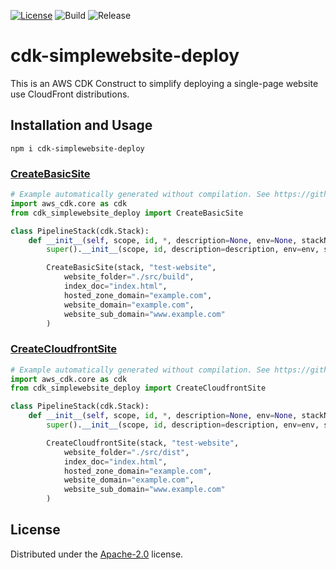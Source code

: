 [![License](https://img.shields.io/badge/License-Apache%202.0-yellowgreen.svg)](https://opensource.org/licenses/Apache-2.0)
![Build](https://github.com/SnapPetal/cdk-simplewebsite-deploy/workflows/Build/badge.svg)
![Release](https://github.com/SnapPetal/cdk-simplewebsite-deploy/workflows/Release/badge.svg?branch=main)

# cdk-simplewebsite-deploy

This is an AWS CDK Construct to simplify deploying a single-page website use CloudFront distributions.

## Installation and Usage

```console
npm i cdk-simplewebsite-deploy
```

### [CreateBasicSite](https://github.com/snappetal/cdk-simplewebsite-deploy/blob/main/API.md#cdk-cloudfront-deploy-createbasicsite)

```python
# Example automatically generated without compilation. See https://github.com/aws/jsii/issues/826
import aws_cdk.core as cdk
from cdk_simplewebsite_deploy import CreateBasicSite

class PipelineStack(cdk.Stack):
    def __init__(self, scope, id, *, description=None, env=None, stackName=None, tags=None, synthesizer=None, terminationProtection=None, analyticsReporting=None):
        super().__init__(scope, id, description=description, env=env, stackName=stackName, tags=tags, synthesizer=synthesizer, terminationProtection=terminationProtection, analyticsReporting=analyticsReporting)

        CreateBasicSite(stack, "test-website",
            website_folder="./src/build",
            index_doc="index.html",
            hosted_zone_domain="example.com",
            website_domain="example.com",
            website_sub_domain="www.example.com"
        )
```

### [CreateCloudfrontSite](https://github.com/snappetal/cdk-simplewebsite-deploy/blob/main/API.md#cdk-cloudfront-deploy-createcloudfrontsite)

```python
# Example automatically generated without compilation. See https://github.com/aws/jsii/issues/826
import aws_cdk.core as cdk
from cdk_simplewebsite_deploy import CreateCloudfrontSite

class PipelineStack(cdk.Stack):
    def __init__(self, scope, id, *, description=None, env=None, stackName=None, tags=None, synthesizer=None, terminationProtection=None, analyticsReporting=None):
        super().__init__(scope, id, description=description, env=env, stackName=stackName, tags=tags, synthesizer=synthesizer, terminationProtection=terminationProtection, analyticsReporting=analyticsReporting)

        CreateCloudfrontSite(stack, "test-website",
            website_folder="./src/dist",
            index_doc="index.html",
            hosted_zone_domain="example.com",
            website_domain="example.com",
            website_sub_domain="www.example.com"
        )
```

## License

Distributed under the [Apache-2.0](./LICENSE) license.
